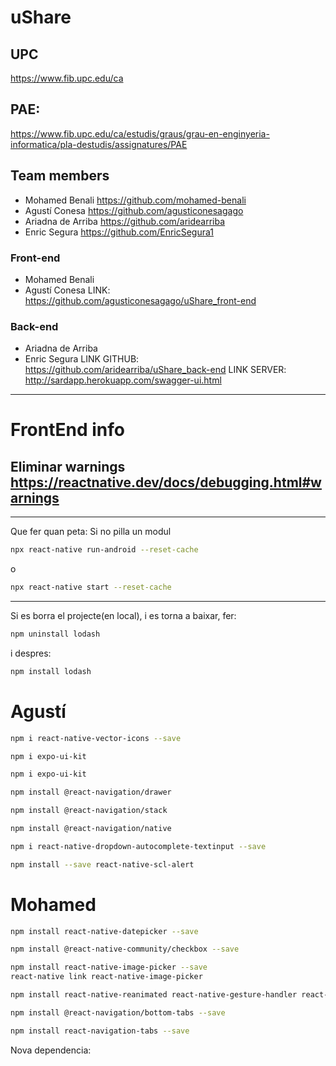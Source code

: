 # uShare

## UPC
https://www.fib.upc.edu/ca

## PAE:
https://www.fib.upc.edu/ca/estudis/graus/grau-en-enginyeria-informatica/pla-destudis/assignatures/PAE

## Team members
- Mohamed Benali https://github.com/mohamed-benali
- Agustí Conesa https://github.com/agusticonesagago
- Ariadna de Arriba https://github.com/aridearriba 
- Enric Segura https://github.com/EnricSegura1


### Front-end
- Mohamed Benali
- Agustí Conesa
LINK: https://github.com/agusticonesagago/uShare_front-end


### Back-end
- Ariadna de Arriba
- Enric Segura
LINK GITHUB: https://github.com/aridearriba/uShare_back-end
LINK SERVER: http://sardapp.herokuapp.com/swagger-ui.html

--------------------------------------------------------------------

# FrontEnd info



Eliminar warnings
https://reactnative.dev/docs/debugging.html#warnings
--------------------------------------------
--------------------------------------------
Que fer quan peta: Si no pilla un modul
```bash
npx react-native run-android --reset-cache
```
o
```bash
npx react-native start --reset-cache
```

--------------------------------------------
Si es borra el projecte(en local), i es torna a baixar, fer:
```bash
npm uninstall lodash
```
i despres:
```bash
npm install lodash
```

# Agustí
```bash
npm i react-native-vector-icons --save
```

```bash
npm i expo-ui-kit
```

```bash
npm i expo-ui-kit
```

```bash
npm install @react-navigation/drawer
```

```bash
npm install @react-navigation/stack
```

```bash
npm install @react-navigation/native
```

```bash
npm i react-native-dropdown-autocomplete-textinput --save
```

```bash
npm install --save react-native-scl-alert
```

# Mohamed
```bash
npm install react-native-datepicker --save
```

```bash
npm install @react-native-community/checkbox --save
```
```bash
npm install react-native-image-picker --save
react-native link react-native-image-picker
```

```bash
npm install react-native-reanimated react-native-gesture-handler react-native-screens react-native-safe-area-context @react-native-community/masked-view
```

```bash
npm install @react-navigation/bottom-tabs --save
```

```bash
npm install react-navigation-tabs --save
```
Nova dependencia:
